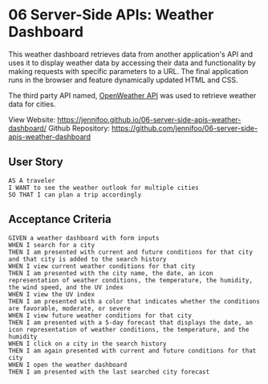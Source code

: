 # 06 Server-Side APIs: Weather Dashboard

This weather dashboard retrieves data from another application's API and uses it to display weather data by accessing their data and functionality by making requests with specific parameters to a URL. The final application runs in the browser and feature dynamically updated HTML and CSS.

The third party API named, [OpenWeather API](https://openweathermap.org/api) was used to retrieve weather data for cities.

View Website: https://jennifoo.github.io/06-server-side-apis-weather-dashboard/
Github Repository: https://github.com/jennifoo/06-server-side-apis-weather-dashboard

## User Story

```
AS A traveler
I WANT to see the weather outlook for multiple cities
SO THAT I can plan a trip accordingly
```

## Acceptance Criteria

```
GIVEN a weather dashboard with form inputs
WHEN I search for a city
THEN I am presented with current and future conditions for that city and that city is added to the search history
WHEN I view current weather conditions for that city
THEN I am presented with the city name, the date, an icon representation of weather conditions, the temperature, the humidity, the wind speed, and the UV index
WHEN I view the UV index
THEN I am presented with a color that indicates whether the conditions are favorable, moderate, or severe
WHEN I view future weather conditions for that city
THEN I am presented with a 5-day forecast that displays the date, an icon representation of weather conditions, the temperature, and the humidity
WHEN I click on a city in the search history
THEN I am again presented with current and future conditions for that city
WHEN I open the weather dashboard
THEN I am presented with the last searched city forecast
```
